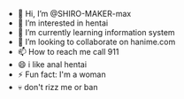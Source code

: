 - 👋 Hi, I’m @SHIRO-MAKER-max
- 👀 I’m interested in hentai 
- 🌱 I’m currently learning information system 
- 💞️ I’m looking to collaborate on hanime.com
- 📫 How to reach me call 911
- 😄 i like anal hentai 
- ⚡ Fun fact: I'm a woman
- 💀 don't rizz me or ban
<!---
SHIRO-MAKER-max/SHIRO-MAKER-max is a ✨ special ✨ repository because its `README.md` (this file) appears on your GitHub profile.
You can click the Preview link to take a look at your changes.
--->
